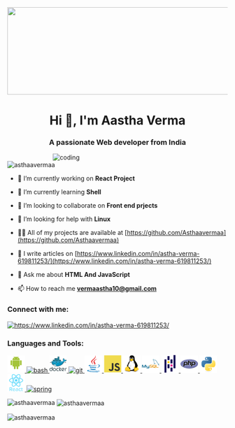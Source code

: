 <img id="imag" width="1000" height="200" src="https://media0.giphy.com/media/v1.Y2lkPTc5MGI3NjExNnd4aWlwdjlqaW9zc2N6NGF0b2g5ajBlc2IyODB1aGN0NG9ldm83NiZlcD12MV9pbnRlcm5hbF9naWZfYnlfaWQmY3Q9Zw/3ov9jQqccWIOQzjD7q/giphy.webp" alt="">

<h1 align="center">Hi 👋, I'm Aastha Verma</h1>
<h3 align="center">A passionate Web developer from India</h3>

<img width="400" align="right" src="https://media2.giphy.com/media/v1.Y2lkPTc5MGI3NjExeWZobHlpZjAyaGc3dXB2a3B2YTBkbTVoOW05ZjZmZDFyNm5ycHM3cCZlcD12MV9pbnRlcm5hbF9naWZfYnlfaWQmY3Q9Zw/mP3bEugFsv01q/giphy.webp" alt="coding">
<p align="left"> <img src="https://komarev.com/ghpvc/?username=asthaavermaa&label=Profile%20views&color=0e75b6&style=flat" alt="asthaavermaa" /> </p>

- 🔭 I’m currently working on **React Project**

- 🌱 I’m currently learning **Shell**

- 👯 I’m looking to collaborate on **Front end prjects**

- 🤝 I’m looking for help with **Linux**

- 👨‍💻 All of my projects are available at [https://github.com/Asthaavermaa](https://github.com/Asthaavermaa)

- 📝 I write articles on [https://www.linkedin.com/in/astha-verma-619811253/](https://www.linkedin.com/in/astha-verma-619811253/)

- 💬 Ask me about **HTML And JavaScript**

- 📫 How to reach me **vermaastha10@gmail.com**

<h3 align="left">Connect with me:</h3>
<p align="left">
<a href="https://linkedin.com/in/https://www.linkedin.com/in/astha-verma-619811253/" target="blank"><img align="center" src="https://raw.githubusercontent.com/rahuldkjain/github-profile-readme-generator/master/src/images/icons/Social/linked-in-alt.svg" alt="https://www.linkedin.com/in/astha-verma-619811253/" height="30" width="40" /></a>
</p>

<h3 align="left">Languages and Tools:</h3>
<p align="left"> <a href="https://developer.android.com" target="_blank" rel="noreferrer"> <img src="https://raw.githubusercontent.com/devicons/devicon/master/icons/android/android-original-wordmark.svg" alt="android" width="40" height="40"/> </a> <a href="https://www.gnu.org/software/bash/" target="_blank" rel="noreferrer"> <img src="https://www.vectorlogo.zone/logos/gnu_bash/gnu_bash-icon.svg" alt="bash" width="40" height="40"/> </a> <a href="https://www.docker.com/" target="_blank" rel="noreferrer"> <img src="https://raw.githubusercontent.com/devicons/devicon/master/icons/docker/docker-original-wordmark.svg" alt="docker" width="40" height="40"/> </a> <a href="https://git-scm.com/" target="_blank" rel="noreferrer"> <img src="https://www.vectorlogo.zone/logos/git-scm/git-scm-icon.svg" alt="git" width="40" height="40"/> </a> <a href="https://www.java.com" target="_blank" rel="noreferrer"> <img src="https://raw.githubusercontent.com/devicons/devicon/master/icons/java/java-original.svg" alt="java" width="40" height="40"/> </a> <a href="https://developer.mozilla.org/en-US/docs/Web/JavaScript" target="_blank" rel="noreferrer"> <img src="https://raw.githubusercontent.com/devicons/devicon/master/icons/javascript/javascript-original.svg" alt="javascript" width="40" height="40"/> </a> <a href="https://www.linux.org/" target="_blank" rel="noreferrer"> <img src="https://raw.githubusercontent.com/devicons/devicon/master/icons/linux/linux-original.svg" alt="linux" width="40" height="40"/> </a> <a href="https://www.mysql.com/" target="_blank" rel="noreferrer"> <img src="https://raw.githubusercontent.com/devicons/devicon/master/icons/mysql/mysql-original-wordmark.svg" alt="mysql" width="40" height="40"/> </a> <a href="https://pandas.pydata.org/" target="_blank" rel="noreferrer"> <img src="https://raw.githubusercontent.com/devicons/devicon/2ae2a900d2f041da66e950e4d48052658d850630/icons/pandas/pandas-original.svg" alt="pandas" width="40" height="40"/> </a> <a href="https://www.php.net" target="_blank" rel="noreferrer"> <img src="https://raw.githubusercontent.com/devicons/devicon/master/icons/php/php-original.svg" alt="php" width="40" height="40"/> </a> <a href="https://www.python.org" target="_blank" rel="noreferrer"> <img src="https://raw.githubusercontent.com/devicons/devicon/master/icons/python/python-original.svg" alt="python" width="40" height="40"/> </a> <a href="https://reactjs.org/" target="_blank" rel="noreferrer"> <img src="https://raw.githubusercontent.com/devicons/devicon/master/icons/react/react-original-wordmark.svg" alt="react" width="40" height="40"/> </a> <a href="https://spring.io/" target="_blank" rel="noreferrer"> <img src="https://www.vectorlogo.zone/logos/springio/springio-icon.svg" alt="spring" width="40" height="40"/> </a> </p>

<p><img align="left" src="https://github-readme-stats.vercel.app/api/top-langs?username=asthaavermaa&show_icons=true&locale=en&layout=compact" alt="asthaavermaa" /></p>

<p>&nbsp;<img align="center" src="https://github-readme-stats.vercel.app/api?username=asthaavermaa&show_icons=true&locale=en" alt="asthaavermaa" /></p>

<p><img align="center" src="https://github-readme-streak-stats.herokuapp.com/?user=asthaavermaa&" alt="asthaavermaa" /></p>
